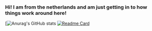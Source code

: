 ### Hi! I am from the netherlands and am just getting in to how things work around here!


[![Anurag's GitHub stats](https://github-readme-stats.vercel.app/api?username=UnrealThingTriesCode&show_icons=true&theme=tokyonight)
[![Readme Card](https://github-readme-stats.vercel.app/api/pin/?username=UnrealThingTriesCode&repo=SelfEsteemRuiner)](https://github.com/anuraghazra/github-readme-stats)

